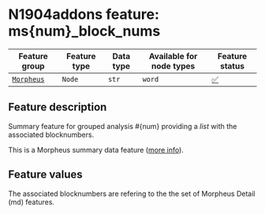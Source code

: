 # N1904addons feature: ms{num}_block_nums

Feature group |Feature type | Data type | Available for node types | Feature status
---  | --- | --- | --- | ---
[`Morpheus`](README.md#feature-group-morpheus-analyses-meta-and-summary) | `Node` | `str` | `word` | [✅](featurestatus.md#Trustworthy "Trustworthy")

## Feature description

Summary feature for grouped analysis #{num} providing a *list* with the associated blocknumbers.

This is a Morpheus summary data feature ([more info](../using_the_morpheus_features.md)).

## Feature values

The associated blocknumbers are refering to the the set of Morpheus Detail (md) features.
